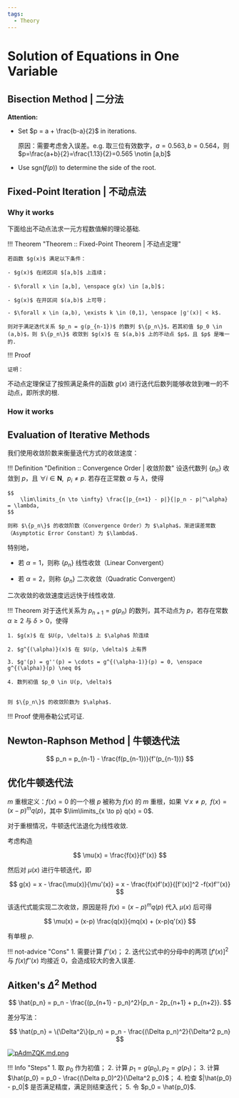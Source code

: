```yaml
---
tags: 
  - Theory
---
```


# Solution of Equations in One Variable

## Bisection Method | 二分法

**Attention:**

- Set $p = a + \frac{b-a}{2}$ in iterations.

    原因：需要考虑舍入误差。e.g. 取三位有效数字，$a=0.563, b=0.564$，则 $p=\frac{a+b}{2}=\frac{1.13}{2}=0.565 \notin [a,b]$

- Use $\text{sgn} (f(p))$ to determine the side of the root.

## Fixed-Point Iteration | 不动点法

### Why it works

下面给出不动点法求一元方程数值解的理论基础.

!!! Theorem "Theorem :: Fixed-Point Theorem | 不动点定理"
  
    若函数 $g(x)$ 满足以下条件：
    
    - $g(x)$ 在闭区间 $[a,b]$ 上连续；

    - $\forall x \in [a,b], \enspace g(x) \in [a,b]$；

    - $g(x)$ 在开区间 $(a,b)$ 上可导；

    - $\forall x \in (a,b), \exists k \in (0,1), \enspace |g'(x)| < k$.

    则对于满足迭代关系 $p_n = g(p_{n-1})$ 的数列 $\{p_n\}$，若其初值 $p_0 \in (a,b)$，则 $\{p_n\}$ 收敛到 $g(x)$ 在 $(a,b)$ 上的不动点 $p$，且 $p$ 是唯一的.

!!! Proof

    证明：

不动点定理保证了按照满足条件的函数 $g(x)$ 进行迭代后数列能够收敛到唯一的不动点，即所求的根.

### How it works

## Evaluation of Iterative Methods

我们使用收敛阶数来衡量迭代方式的收敛速度：

!!! Definition "Definition :: Convergence Order | 收敛阶数"
    设迭代数列 $\{p_n\}$ 收敛到 $p$，且 $\forall i \in \mathbf{N}, \enspace p_i \neq p$. 若存在正常数 $\alpha$ 与 $\lambda$，使得

    $$
        \lim\limits_{n \to \infty} \frac{|p_{n+1} - p|}{|p_n - p|^\alpha} = \lambda,
    $$
    
    则称 $\{p_n\}$ 的收敛阶数（Convergence Order）为 $\alpha$，渐进误差常数（Asymptotic Error Constant）为 $\lambda$.

特别地，

- 若 $\alpha = 1$，则称 $\{p_n\}$ 线性收敛（Linear Convergent）

- 若 $\alpha = 2$，则称 $\{p_n\}$ 二次收敛（Quadratic Convergent）

二次收敛的收敛速度远远快于线性收敛.

!!! Theorem
    对于迭代关系为 $p_{n+1} = g(p_n)$ 的数列，其不动点为 $p$，若存在常数 $\alpha \geqslant 2$ 与 $\delta > 0$，使得

    1. $g(x)$ 在 $U(p, \delta)$ 上 $\alpha$ 阶连续
    
    2. $g^{(\alpha)}(x)$ 在 $U(p, \delta)$ 上有界

    3. $g'(p) = g''(p) = \cdots = g^{(\alpha-1)}(p) = 0, \enspace g^{(\alpha)}(p) \neq 0$

    4. 数列初值 $p_0 \in U(p, \delta)$


    则 $\{p_n\}$ 的收敛阶数为 $\alpha$.

!!! Proof
    使用泰勒公式可证.

## Newton-Raphson Method | 牛顿迭代法

$$
    p_n = p_{n-1} - \frac{f(p_{n-1})}{f'(p_{n-1})}
$$

<!-- <img src="/KnowledgeBase/assets/NA/1.png" style="width: 60%;"> -->
<!-- [![pAN4iq0.md.png](https://s21.ax1x.com/2024/10/16/pAN4iq0.md.png)](https://imgse.com/i/pAN4iq0) -->

## 优化牛顿迭代法

$m$ 重根定义：$f(x) = 0$ 的一个根 $p$ 被称为 $f(x)$ 的 $m$ 重根，如果 $\forall x \neq p, \enspace f(x) = (x-p)^m q(p)$，其中 $\lim\limits_{x \to p} q(x) = 0$.

对于重根情况，牛顿迭代法退化为线性收敛.

考虑构造

$$
    \mu(x) = \frac{f(x)}{f'(x)}
$$

然后对 $\mu(x)$ 进行牛顿迭代，即

$$
    g(x) = x - \frac{\mu(x)}{\mu'(x)}
         = x - \frac{f(x)f'(x)}{[f'(x)]^2 -f(x)f''(x)}
$$

该迭代式能实现二次收敛，原因是将 $f(x) = (x-p)^m q(p)$ 代入 $\mu(x)$ 后可得

$$
    \mu(x) = (x-p) \frac{q(x)}{mq(x) + (x-p)q'(x)}
$$

有单根 $p$.

!!! not-advice "Cons"
    1. 需要计算 $f''(x)$；
    2. 迭代公式中的分母中的两项 $[f'(x)]^2$ 与 $f(x)f''(x)$ 均接近 0，会造成较大的舍入误差.

## Aitken's $\Delta^2$ Method

$$
    \hat{p_n} = p_n - \frac{(p_{n+1} - p_n)^2}{p_n - 2p_{n+1} + p_{n+2}}.
$$

差分写法：

$$
    \hat{p_n} = \{\Delta^2\}(p_n) = p_n - \frac{(\Delta p_n)^2}{\Delta^2 p_n}
$$

<div class="grid" markdown>

[![pAdmZQK.md.png](https://s21.ax1x.com/2024/10/22/pAdmZQK.md.png)](https://imgse.com/i/pAdmZQK)

!!! Info "Steps"
    1. 取 $p_0$ 作为初值；
    2. 计算 $p_1 = g(p_0), p_2 = g(p_1)$；
    3. 计算 $\hat{p_0} = p_0 - \frac{(\Delta p_0)^2}{\Delta^2 p_0}$；
    4. 检查 $|\hat{p_0} - p_0|$ 是否满足精度，满足则结束迭代；
    5. 令 $p_0 = \hat{p_0}$.

</div>
